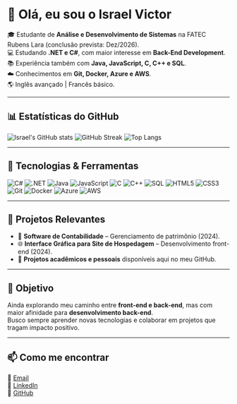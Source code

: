 # 👋 Olá, eu sou o Israel Victor  

🎓 Estudante de **Análise e Desenvolvimento de Sistemas** na FATEC Rubens Lara (conclusão prevista: Dez/2026).  
💻 Estudando **.NET e C#**, com maior interesse em **Back-End Development**.  
📚 Experiência também com **Java, JavaScript, C, C++ e SQL**.  
☁️ Conhecimentos em **Git, Docker, Azure e AWS**.  
🌎 Inglês avançado | Francês básico.  

---

## 📊 Estatísticas do GitHub  

![Israel's GitHub stats](https://github-readme-stats.vercel.app/api?username=T4ram&show_icons=true&theme=tokyonight)   ![GitHub Streak](https://streak-stats.demolab.com?user=T4ram&theme=tokyonight&date_format=j%20M%5B%20Y%5D)
                                            ![Top Langs](https://github-readme-stats.vercel.app/api/top-langs/?username=T4ram&layout=compact&theme=tokyonight)

---

## 🚀 Tecnologias & Ferramentas  

![C#](https://img.shields.io/badge/c%23-%23239120.svg?style=for-the-badge&logo=c-sharp&logoColor=white)  ![.NET](https://img.shields.io/badge/.NET-512BD4?style=for-the-badge&logo=dotnet&logoColor=white)  ![Java](https://img.shields.io/badge/Java-ED8B00?style=for-the-badge&logo=openjdk&logoColor=white)  ![JavaScript](https://img.shields.io/badge/javascript-%23323330.svg?style=for-the-badge&logo=javascript&logoColor=%23F7DF1E)  ![C](https://img.shields.io/badge/c-%2300599C.svg?style=for-the-badge&logo=c&logoColor=white)  ![C++](https://img.shields.io/badge/c++-%2300599C.svg?style=for-the-badge&logo=c%2B%2B&logoColor=white)  ![SQL](https://img.shields.io/badge/sql-%2300758F.svg?style=for-the-badge&logo=postgresql&logoColor=white)  ![HTML5](https://img.shields.io/badge/html5-%23E34F26.svg?style=for-the-badge&logo=html5&logoColor=white)  ![CSS3](https://img.shields.io/badge/css3-%231572B6.svg?style=for-the-badge&logo=css3&logoColor=white)  ![Git](https://img.shields.io/badge/git-%23F05033.svg?style=for-the-badge&logo=git&logoColor=white)  ![Docker](https://img.shields.io/badge/docker-%230db7ed.svg?style=for-the-badge&logo=docker&logoColor=white)  ![Azure](https://img.shields.io/badge/azure-%230072C6.svg?style=for-the-badge&logo=microsoftazure&logoColor=white)  ![AWS](https://img.shields.io/badge/AWS-%23FF9900.svg?style=for-the-badge&logo=amazon-aws&logoColor=white)  

---

## 📌 Projetos Relevantes  
- 🧾 **Software de Contabilidade** – Gerenciamento de patrimônio (2024).  
- 🌐 **Interface Gráfica para Site de Hospedagem** – Desenvolvimento front-end (2024).  
- 📂 **Projetos acadêmicos e pessoais** disponíveis aqui no meu GitHub.  

---

## 🎯 Objetivo  
Ainda explorando meu caminho entre **front-end e back-end**, mas com maior afinidade para **desenvolvimento back-end**.  
Busco sempre aprender novas tecnologias e colaborar em projetos que tragam impacto positivo.  

---

## 📫 Como me encontrar  
📧 [Email](mailto:israelvictor.contact@gmail.com)  
💼 [LinkedIn](https://br.linkedin.com/in/israel-victor-)  
🐙 [GitHub](https://github.com/T4ram)

